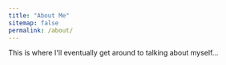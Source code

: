 ```yaml
---
title: "About Me"
sitemap: false
permalink: /about/
---
```


This is where I'll eventually get around to talking about myself...
